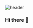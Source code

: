 ![header](https://capsule-render.vercel.app/api?type=waving&&customColorList=3&height=300&section=header&text=welcome&fontSize=90)

### Hi there 👋

<!--
**JunseongHeo/JunseongHeo** is a ✨ _special_ ✨ repository because its `README.md` (this file) appears on your GitHub profile.

Here are some ideas to get you started:

- 🔭 I’m currently working on ...
- 🌱 I’m currently learning ...
- 👯 I’m looking to collaborate on ...
- 🤔 I’m looking for help with ...
- 💬 Ask me about ...
- 📫 How to reach me: ...
- 😄 Pronouns: ...
- ⚡ Fun fact: ...
-->
